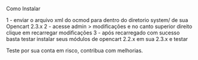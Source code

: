 Como Instalar

1 - enviar o arquivo xml do ocmod para dentro do diretorio system/ de sua Opencart 2.3.x
2 - acesse admin > modificações e no canto superior direito clique em recarregar modificações
3 - após recarregado com sucesso basta testar instalar seus módulos de opencart 2.2.x em sua 2.3.x e testar

Teste por sua conta em risco, contribua com melhorias.
